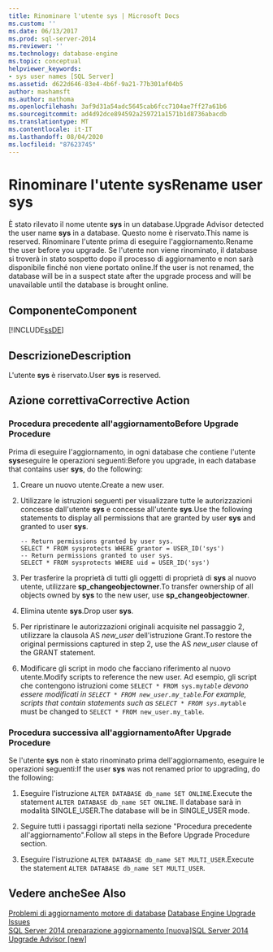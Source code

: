 ```yaml
---
title: Rinominare l'utente sys | Microsoft Docs
ms.custom: ''
ms.date: 06/13/2017
ms.prod: sql-server-2014
ms.reviewer: ''
ms.technology: database-engine
ms.topic: conceptual
helpviewer_keywords:
- sys user names [SQL Server]
ms.assetid: d622d646-83e4-4b6f-9a21-77b301af04b5
author: mashamsft
ms.author: mathoma
ms.openlocfilehash: 3af9d31a54adc5645cab6fcc7104ae7ff27a61b6
ms.sourcegitcommit: ad4d92dce894592a259721a1571b1d8736abacdb
ms.translationtype: MT
ms.contentlocale: it-IT
ms.lasthandoff: 08/04/2020
ms.locfileid: "87623745"
---
```

# <a name="rename-user-sys"></a><span data-ttu-id="e53c4-102">Rinominare l'utente sys</span><span class="sxs-lookup"><span data-stu-id="e53c4-102">Rename user sys</span></span>
  <span data-ttu-id="e53c4-103">È stato rilevato il nome utente **sys** in un database.</span><span class="sxs-lookup"><span data-stu-id="e53c4-103">Upgrade Advisor detected the user name **sys** in a database.</span></span> <span data-ttu-id="e53c4-104">Questo nome è riservato.</span><span class="sxs-lookup"><span data-stu-id="e53c4-104">This name is reserved.</span></span> <span data-ttu-id="e53c4-105">Rinominare l'utente prima di eseguire l'aggiornamento.</span><span class="sxs-lookup"><span data-stu-id="e53c4-105">Rename the user before you upgrade.</span></span> <span data-ttu-id="e53c4-106">Se l'utente non viene rinominato, il database si troverà in stato sospetto dopo il processo di aggiornamento e non sarà disponibile finché non viene portato online.</span><span class="sxs-lookup"><span data-stu-id="e53c4-106">If the user is not renamed, the database will be in a suspect state after the upgrade process and will be unavailable until the database is brought online.</span></span>  
  
## <a name="component"></a><span data-ttu-id="e53c4-107">Componente</span><span class="sxs-lookup"><span data-stu-id="e53c4-107">Component</span></span>  
 [!INCLUDE[ssDE](../../includes/ssde-md.md)]  
  
## <a name="description"></a><span data-ttu-id="e53c4-108">Descrizione</span><span class="sxs-lookup"><span data-stu-id="e53c4-108">Description</span></span>  
 <span data-ttu-id="e53c4-109">L'utente **sys** è riservato.</span><span class="sxs-lookup"><span data-stu-id="e53c4-109">User **sys** is reserved.</span></span>  
  
## <a name="corrective-action"></a><span data-ttu-id="e53c4-110">Azione correttiva</span><span class="sxs-lookup"><span data-stu-id="e53c4-110">Corrective Action</span></span>  
  
### <a name="before-upgrade-procedure"></a><span data-ttu-id="e53c4-111">Procedura precedente all'aggiornamento</span><span class="sxs-lookup"><span data-stu-id="e53c4-111">Before Upgrade Procedure</span></span>  
 <span data-ttu-id="e53c4-112">Prima di eseguire l'aggiornamento, in ogni database che contiene l'utente **sys**eseguire le operazioni seguenti:</span><span class="sxs-lookup"><span data-stu-id="e53c4-112">Before you upgrade, in each database that contains user **sys**, do the following:</span></span>  
  
1.  <span data-ttu-id="e53c4-113">Creare un nuovo utente.</span><span class="sxs-lookup"><span data-stu-id="e53c4-113">Create a new user.</span></span>  
  
2.  <span data-ttu-id="e53c4-114">Utilizzare le istruzioni seguenti per visualizzare tutte le autorizzazioni concesse dall'utente **sys** e concesse all'utente **sys**.</span><span class="sxs-lookup"><span data-stu-id="e53c4-114">Use the following statements to display all permissions that are granted by user **sys** and granted to user **sys**.</span></span>  
  
    ```  
    -- Return permissions granted by user sys.  
    SELECT * FROM sysprotects WHERE grantor = USER_ID('sys')  
    -- Return permissions granted to user sys.  
    SELECT * FROM sysprotects WHERE uid = USER_ID('sys')  
    ```  
  
3.  <span data-ttu-id="e53c4-115">Per trasferire la proprietà di tutti gli oggetti di proprietà di **sys** al nuovo utente, utilizzare **sp_changeobjectowner**.</span><span class="sxs-lookup"><span data-stu-id="e53c4-115">To transfer ownership of all objects owned by **sys** to the new user, use **sp_changeobjectowner**.</span></span>  
  
4.  <span data-ttu-id="e53c4-116">Elimina utente **sys**.</span><span class="sxs-lookup"><span data-stu-id="e53c4-116">Drop user **sys**.</span></span>  
  
5.  <span data-ttu-id="e53c4-117">Per ripristinare le autorizzazioni originali acquisite nel passaggio 2, utilizzare la clausola AS *new_user* dell'istruzione Grant.</span><span class="sxs-lookup"><span data-stu-id="e53c4-117">To restore the original permissions captured in step 2, use the AS *new_user* clause of the GRANT statement.</span></span>  
  
6.  <span data-ttu-id="e53c4-118">Modificare gli script in modo che facciano riferimento al nuovo utente.</span><span class="sxs-lookup"><span data-stu-id="e53c4-118">Modify scripts to reference the new user.</span></span> <span data-ttu-id="e53c4-119">Ad esempio, gli script che contengono istruzioni come `SELECT * FROM sys.my`_`table` devono essere modificati in `SELECT * FROM new_user.my_table`.</span><span class="sxs-lookup"><span data-stu-id="e53c4-119">For example, scripts that contain statements such as `SELECT * FROM sys.my`_`table` must be changed to `SELECT * FROM new_user.my_table`.</span></span>  
  
### <a name="after-upgrade-procedure"></a><span data-ttu-id="e53c4-120">Procedura successiva all'aggiornamento</span><span class="sxs-lookup"><span data-stu-id="e53c4-120">After Upgrade Procedure</span></span>  
 <span data-ttu-id="e53c4-121">Se l'utente **sys** non è stato rinominato prima dell'aggiornamento, eseguire le operazioni seguenti:</span><span class="sxs-lookup"><span data-stu-id="e53c4-121">If the user **sys** was not renamed prior to upgrading, do the following:</span></span>  
  
1.  <span data-ttu-id="e53c4-122">Eseguire l'istruzione `ALTER DATABASE db_name SET ONLINE`.</span><span class="sxs-lookup"><span data-stu-id="e53c4-122">Execute the statement `ALTER DATABASE db_name SET ONLINE`.</span></span> <span data-ttu-id="e53c4-123">Il database sarà in modalità SINGLE_USER.</span><span class="sxs-lookup"><span data-stu-id="e53c4-123">The database will be in SINGLE_USER mode.</span></span>  
  
2.  <span data-ttu-id="e53c4-124">Seguire tutti i passaggi riportati nella sezione "Procedura precedente all'aggiornamento".</span><span class="sxs-lookup"><span data-stu-id="e53c4-124">Follow all steps in the Before Upgrade Procedure section.</span></span>  
  
3.  <span data-ttu-id="e53c4-125">Eseguire l'istruzione `ALTER DATABASE db_name SET MULTI_USER`.</span><span class="sxs-lookup"><span data-stu-id="e53c4-125">Execute the statement `ALTER DATABASE db_name SET MULTI_USER`.</span></span>  
  
## <a name="see-also"></a><span data-ttu-id="e53c4-126">Vedere anche</span><span class="sxs-lookup"><span data-stu-id="e53c4-126">See Also</span></span>  
 <span data-ttu-id="e53c4-127">[Problemi di aggiornamento motore di database](../../../2014/sql-server/install/database-engine-upgrade-issues.md) </span><span class="sxs-lookup"><span data-stu-id="e53c4-127">[Database Engine Upgrade Issues](../../../2014/sql-server/install/database-engine-upgrade-issues.md) </span></span>  
 [<span data-ttu-id="e53c4-128">SQL Server 2014 preparazione aggiornamento &#91;nuova&#93;</span><span class="sxs-lookup"><span data-stu-id="e53c4-128">SQL Server 2014 Upgrade Advisor &#91;new&#93;</span></span>](sql-server-2014-upgrade-advisor.md)  
  
  
